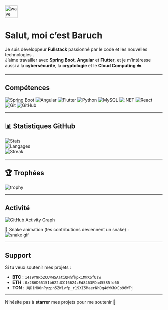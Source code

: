 <img src="https://media.giphy.com/media/hvRJCLFzcasrR4ia7z/giphy.gif" width="40px" alt="wave"/>

# Salut, moi c’est Baruch 

Je suis développeur **Fullstack** passionné par le code et les nouvelles technologies .  
J’aime travailler avec **Spring Boot**, **Angular** et **Flutter**, et je m’intéresse aussi à la **cybersécurité**, la **cryptologie** et le **Cloud Computing** ☁️.  

---

##  Compétences
![Spring Boot](https://img.shields.io/badge/SpringBoot-6DB33F?logo=springboot&logoColor=fff)
![Angular](https://img.shields.io/badge/Angular-DD0031?logo=angular&logoColor=fff)
![Flutter](https://img.shields.io/badge/Flutter-02569B?logo=flutter&logoColor=fff)
![Python](https://img.shields.io/badge/Python-3776AB?logo=python&logoColor=fff)
![MySQL](https://img.shields.io/badge/MySQL-4479A1?logo=mysql&logoColor=fff)
![.NET](https://img.shields.io/badge/.NET-512BD4?logo=dotnet&logoColor=fff)
![React](https://img.shields.io/badge/React-61DAFB?logo=react&logoColor=000)
![Git](https://img.shields.io/badge/Git-F05032?logo=git&logoColor=fff)
![GitHub](https://img.shields.io/badge/GitHub-181717?logo=github&logoColor=fff)

---

## 📊 Statistiques GitHub
![Stats](https://github-readme-stats.vercel.app/api?username=NgamiBaruch&show_icons=true&theme=radical)  
![Langages](https://github-readme-stats.vercel.app/api/top-langs/?username=NgamiBaruch&layout=compact&theme=radical)  
![Streak](https://github-readme-streak-stats.herokuapp.com/?user=NgamiBaruch&theme=radical)

---

## 🏆 Trophées
![trophy](https://github-profile-trophy.vercel.app/?username=NgamiBaruch&theme=onedark)

---

##  Activité
![GitHub Activity Graph](https://github-readme-activity-graph.vercel.app/graph?username=NgamiBaruch&theme=radical)  

🐍 Snake animation (tes contributions deviennent un snake) :  
![snake gif](https://github.com/NgamiBaruch/NgamiBaruch/blob/output/github-contribution-grid-snake.svg)

---



##  Support
Si tu veux soutenir mes projets :  

- **BTC** : `14s9Y9Rb2CUWHSAatiQMhfkpx1MWXofUzw`  
- **ETH** : `0x286D65151b622dCC16624cEd8463FDa45585fd60`  
- **TON** : `UQD1M80nPyzph5ZW1vfp_r19XI5MaerNhDq4dWXbXCo96WFj`  

---

 N’hésite pas à **starrer** mes projets pour me soutenir 🚀  
